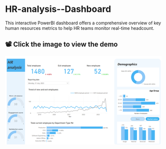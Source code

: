 # HR-analysis--Dashboard
This interactive PowerBI dashboard offers a comprehensive overview of key human resources metrics to help HR teams monitor real-time headcount.
## 📽️ Click the image to view the demo
[![Watch Demo](https://github.com/chinguyen19/HR-analysis--Dashboard/blob/main/Dashboard_HR-Analysis.png?raw=true)](https://github.com/chinguyen19/chinguyen19.github.io/raw/refs/heads/main/HR_dashboard.mp4)
